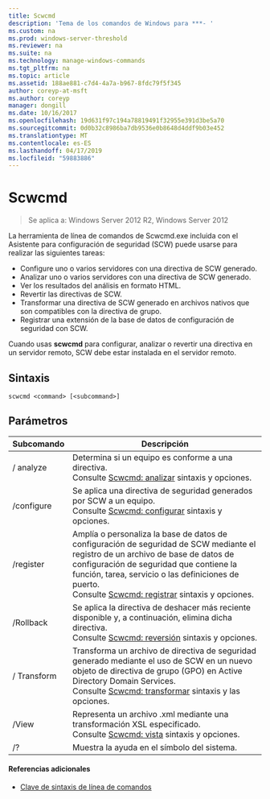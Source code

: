 ```yaml
---
title: Scwcmd
description: 'Tema de los comandos de Windows para ***- '
ms.custom: na
ms.prod: windows-server-threshold
ms.reviewer: na
ms.suite: na
ms.technology: manage-windows-commands
ms.tgt_pltfrm: na
ms.topic: article
ms.assetid: 188ae881-c7d4-4a7a-b967-8fdc79f5f345
author: coreyp-at-msft
ms.author: coreyp
manager: dongill
ms.date: 10/16/2017
ms.openlocfilehash: 19d631f97c194a78819491f32955e391d3be5a70
ms.sourcegitcommit: 0d0b32c8986ba7db9536e0b8648d4ddf9b03e452
ms.translationtype: MT
ms.contentlocale: es-ES
ms.lasthandoff: 04/17/2019
ms.locfileid: "59883886"
---
```

# <a name="scwcmd"></a>Scwcmd

> Se aplica a: Windows Server 2012 R2, Windows Server 2012

La herramienta de línea de comandos de Scwcmd.exe incluida con el Asistente para configuración de seguridad (SCW) puede usarse para realizar las siguientes tareas:
-   Configure uno o varios servidores con una directiva de SCW generado.
-   Analizar uno o varios servidores con una directiva de SCW generado.
-   Ver los resultados del análisis en formato HTML.
-   Revertir las directivas de SCW.
-   Transformar una directiva de SCW generado en archivos nativos que son compatibles con la directiva de grupo.
-   Registrar una extensión de la base de datos de configuración de seguridad con SCW.

Cuando usas **scwcmd** para configurar, analizar o revertir una directiva en un servidor remoto, SCW debe estar instalada en el servidor remoto.

## <a name="syntax"></a>Sintaxis

```
scwcmd <command> [<subcommand>]
```

## <a name="parameters"></a>Parámetros

|Subcomando|Descripción|
|----------|-----------|
|/ analyze|Determina si un equipo es conforme a una directiva.</br>Consulte [Scwcmd: analizar](scwcmd-analyze.md) sintaxis y opciones.|
|/configure|Se aplica una directiva de seguridad generados por SCW a un equipo.</br>Consulte [Scwcmd: configurar](scwcmd-configure.md) sintaxis y opciones.|
|/register|Amplía o personaliza la base de datos de configuración de seguridad de SCW mediante el registro de un archivo de base de datos de configuración de seguridad que contiene la función, tarea, servicio o las definiciones de puerto.</br>Consulte [Scwcmd: registrar](scwcmd-register.md) sintaxis y opciones.|
|/Rollback|Se aplica la directiva de deshacer más reciente disponible y, a continuación, elimina dicha directiva.</br>Consulte [Scwcmd: reversión](scwcmd-rollback.md) sintaxis y opciones.|
|/ Transform|Transforma un archivo de directiva de seguridad generado mediante el uso de SCW en un nuevo objeto de directiva de grupo (GPO) en Active Directory Domain Services.</br>Consulte [Scwcmd: transformar](scwcmd-transform.md) sintaxis y las opciones.|
|/View|Representa un archivo .xml mediante una transformación XSL especificado.</br>Consulte [Scwcmd: vista](scwcmd-view.md) sintaxis y opciones.|
|/?|Muestra la ayuda en el símbolo del sistema.|

#### <a name="additional-references"></a>Referencias adicionales

-   [Clave de sintaxis de línea de comandos](command-line-syntax-key.md)
